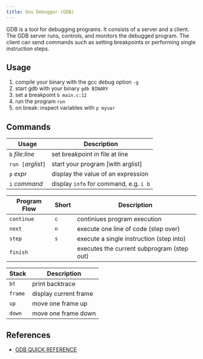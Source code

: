 ```yaml
---
title: Gnu Debugger (GDB)
---
```


GDB is a tool for debugging programs. It consists of a server and a client. The GDB server runs, controls, and monitors the debugged program. The client can send commands such as setting breakpoints or performing single instruction steps.

## Usage

1. compile your binary with the gcc debug option `-g`
1. start gdb with your binary `gdb BINARY`
1. set a breakpoint `b main.c:12`
1. run the program `run`
1. on break: inspect variables with `p myvar`


## Commands

| Usage                | Description                             | 
|----------------------|-----------------------------------------|
| `b` *file:line*      | set breakpoint in file at line          |
| `run [`*arglist*`]`  | start your program [with arglist]       |
| `p` *expr*           | display the value of an expression      |
| `i` *command*        | display `info` for command, e.g. `i b`  |



| Program Flow | Short | Description                                |
|--------------|-------|--------------------------------------------|
| `continue`   | `c`   | continiues program execution               |
| `next`       | `n`   | execute one line of code (step over)       |
| `step`       | `s`   | execute a single instruction (step into)   |
| `finish`     |       | executes the current subprogram (step out) |



| Stack     | Description            | 
|-----------|------------------------|
| `bt`      | print backtrace        |
| `frame`   | display current frame  |
| `up`      | move one frame up      |
| `down`    | move one frame down    |



## References

* [GDB QUICK REFERENCE](http://users.ece.utexas.edu/~adnan/gdb-refcard.pdf)

